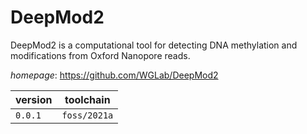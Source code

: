 # DeepMod2

DeepMod2 is a computational tool for detecting DNA methylation and modifications  from Oxford Nanopore reads.

*homepage*: <https://github.com/WGLab/DeepMod2>

version | toolchain
--------|----------
``0.0.1`` | ``foss/2021a``
